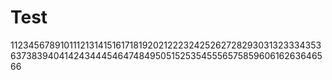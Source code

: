 # Test

1123456789101112131415161718192021222324252627282930313233343536373839404142434445464748495051525354555657585960616263646566